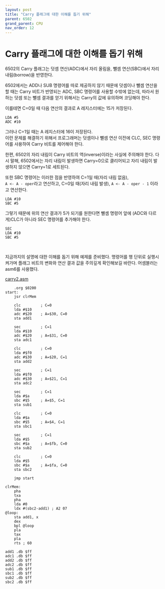 ```yaml
---
layout: post
title: "Carry 플래그에 대한 이해를 돕기 위해"
parent: 6502
grand_parent: CPU
nav_order: 12
---
```


# Carry 플래그에 대한 이해를 돕기 위해
6502의 Carry 플래그는 덧셈 연산(ADC)에서 자리 올림을, 뺄셈 연산(SBC)에서 자리 내림(borrow)을 반영한다.  
  
6502에서는 ADD나 SUB 명령어를 따로 제공하지 않기 때문에 덧셈이나 뺄셈 연산을 할 때는 Carry 비트가 반영되는 ADC, SBC 명령어를 사용할 수밖에 없는데, 따라서 원하는 덧셈 또는 뺄셈 결과를 얻기 위해서는 Carry의 값에 유의하며 코딩해야 한다.  
  
​이를테면 C=0일 때 다음 연산의 결과로 A 레지스터에는 15가 저장된다.  
```
LDA #5
ADC #10
```

그러나 C=1일 때는 A 레지스터에 16이 저장된다.  
이런 문제를 해결하기 위해서 프로그래머는 덧셈이나 뺄셈 연산 이전에 CLC, SEC 명령어를 사용하여 Carry 비트를 제어해야 한다.  
  
한편, 6502의 자리 내림이 Carry 비트의 역(inverse)이라는 사실에 주의해야 한다. 다시 말해, 6502에서는 자리 내림이 발생하면 Carry=0으로 클리어되고 자리 내림이 발생하지 않으면 Carry=1로 세트된다.  

또한 SBC 명령어는 이러한 점을 반영하여 C=1일 때(자리 내림 없음),  
`A <- A - oper`라고 연산하고, C=0일 때(자리 내림 발생), `A <- A - oper - 1` 이라고 연산한다.  
  
```
LDA #10
SBC #5
```
  
그렇기 때문에 위의 연산 결과가 5가 되기를 원한다면 뺄셈 명령어 앞에 (ADC와 다르게)CLC가 아니라 SEC 명령어를 추가해야 한다.  
  
```
SEC
LDA #10
SBC #5
```
<br>
  
​지금까지의 설명에 대한 이해를 돕기 위해 예제를 준비했다. 명령어를 행 단위로 실행시켜가며 플래그 비트의 변화와 연산 결과 값을 주의깊게 확인해보길 바란다. 어셈블러는 asm6를 사용했다.  
  
[carry2.asm](https://github.com/euntae-bae/asm6502/blob/master/carry2.asm)

```
    .org $0200
start:
    jsr clrMem

    clc         ; C=0
    lda #$10
    adc #$20    ; A=$30, C=0
    sta add1
    
    sec         ; C=1
    lda #$10
    adc #$20    ; A=$31, C=0
    sta adc1

    clc         ; C=0
    lda #$f0
    adc #$30    ; A=$20, C=1
    sta add2

    sec         ; C=1
    lda #$f0
    adc #$30    ; A=$21, C=1
    sta adc2

    sec         ; C=1
    lda #$a
    sbc #$5     ; A=$5, C=1
    sta sub1

    clc         ; C=0
    lda #$a
    sbc #$5     ; A=$4, C=1
    sta sbc1

    sec         ; C=1
    lda #$5
    sbc #$a     ; A=$fb, C=0
    sta sub2

    clc         ; C=0
    lda #$5
    sbc #$a     ; A=$fa, C=0
    sta sbc2

    jmp start

clrMem:
    pha
    txa
    pha
    lda #0
    ldx #(sbc2-add1) ; A2 07
@loop:
    sta add1, x
    dex
    bpl @loop
    pla
    tax
    pla
    rts ; 60

add1 .db $ff
adc1 .db $ff
add2 .db $ff
adc2 .db $ff
sub1 .db $ff
sbc1 .db $ff
sub2 .db $ff
sbc2 .db $ff
```